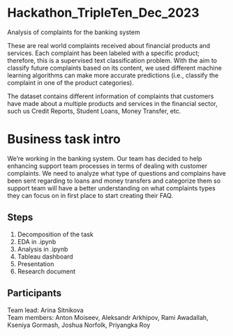 # Hackathon_TripleTen_Dec_2023
 Analysis of complaints for the banking system

These are real world complaints received about financial products and services. Each complaint has been labeled with a specific product; therefore, this is a supervised text classification problem. With the aim to classify future complaints based on its content, we used different machine learning algorithms can make more accurate predictions (i.e., classify the complaint in one of the product categories).

The dataset contains different information of complaints that customers have made about a multiple products and services in the financial sector, such us Credit Reports, Student Loans, Money Transfer, etc.

# Business task intro
 We’re working in the banking system. Our team has decided to help enhancing support team processes in terms of dealing with customer complaints. We need to analyze what type of questions and complains have been sent regarding to loans and money transfers and categorize them so support team will have a better understanding on what complaints types they can focus on in first place to start creating their FAQ.

## Steps

1) Decomposition of the task
2) EDA in .ipynb
3) Analysis in .ipynb
4) Tableau dashboard
5) Presentation
6) Research document

## Participants

Team lead: Arina Sitnikova<br>
Team members: Anton Moiseev, Aleksandr Arkhipov, Rami Awadallah, Kseniya Gormash, Joshua Norfolk, Priyangka Roy
